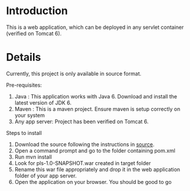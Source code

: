 # Introduction #

This is a web application, which can be deployed in any servlet container (verified on Tomcat 6).


# Details #

Currently, this project is only available in source format.

Pre-requisites:

  1. Java :  This application works with Java 6.  Download and install the latest version of JDK 6.
  1. Maven : This is a maven project. Ensure maven is setup correctly on your system
  1. Any app server:  Project has been verified on Tomcat 6.

Steps to install

  1. Download the source following the instructions in [source](http://code.google.com/p/pls-generator/source/checkout).
  1. Open a command prompt and go to the folder containing pom.xml
  1. Run mvn install
  1. Look for pls-1.0-SNAPSHOT.war created in target folder
  1. Rename this war file appropriately and drop it in the web application folder of your app server.
  1. Open the application on your browser. You should be good to go